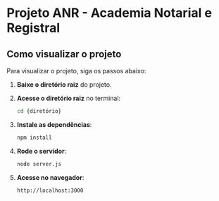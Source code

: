 # Projeto ANR - Academia Notarial e Registral

## Como visualizar o projeto

Para visualizar o projeto, siga os passos abaixo:

1. **Baixe o diretório raiz** do projeto.

2. **Acesse o diretório raiz** no terminal:

   ```bash
   cd {diretório}

3. **Instale as dependências**:

    ```bash
    npm install

4. **Rode o servidor**:

    ```bash
    node server.js

5. **Acesse no navegador**:
    ```bash
    http://localhost:3000
    